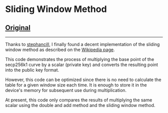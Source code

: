 # Sliding Window Method

## [Original](https://github.com/stephancill/msm-hardware-acceleration/blob/master/sim/ecc.py)

---

Thanks to [stephancill](https://github.com/stephancill), I finally found a decent implementation of the sliding window method as described on the [Wikipedia page](https://en.wikipedia.org/wiki/Elliptic_curve_point_multiplication#Sliding-window_method).

This code demonstrates the process of multiplying the base point of the secp256k1 curve by a scalar (private key) and converts the resulting point into the public key format.

However, this code can be optimized since there is no need to calculate the table for a given window size each time. It is enough to store it in the device's memory for subsequent use during multiplication.

At present, this code only compares the results of multiplying the same scalar using the double and add method and the sliding window method.